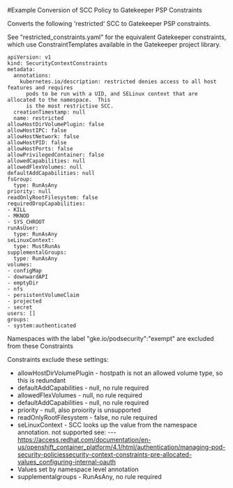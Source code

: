 #Example Conversion of SCC Policy to Gatekeeper PSP Constraints

Converts the following 'restricted' SCC to Gatekeeper PSP constraints.

See "restricted_constraints.yaml" for the equivalent Gatekeeper constraints, which use ConstraintTemplates available in the Gatekeeper project library.

```
apiVersion: v1
kind: SecurityContextConstraints
metadata:
  annotations:
    kubernetes.io/description: restricted denies access to all host features and requires
      pods to be run with a UID, and SELinux context that are allocated to the namespace.  This
      is the most restrictive SCC.
  creationTimestamp: null
  name: restricted
allowHostDirVolumePlugin: false
allowHostIPC: false
allowHostNetwork: false
allowHostPID: false
allowHostPorts: false
allowPrivilegedContainer: false
allowedCapabilities: null
allowedFlexVolumes: null
defaultAddCapabilities: null
fsGroup:
  type: RunAsAny
priority: null
readOnlyRootFilesystem: false
requiredDropCapabilities:
- KILL
- MKNOD
- SYS_CHROOT
runAsUser:
  type: RunAsAny
seLinuxContext:
  type: MustRunAs
supplementalGroups:
  type: RunAsAny
volumes:
- configMap
- downwardAPI
- emptyDir
- nfs
- persistentVolumeClaim
- projected
- secret
users: []
groups:
- system:authenticated
```

Namespaces with the label "gke.io/podsecurity":"exempt" are excluded from these Constraints

Constraints exclude these settings:
* allowHostDirVolumePlugin - hostpath is not an allowed volume type, so this is redundant
*  defaultAddCapabilities - null, no rule required
*  allowedFlexVolumes - null, no rule required
*  defaultAddCapabilities - null, no rule required
*  priority - null, also proiority is unsupported
*  readOnlyRootFilesystem - false, no rule required
*  seLinuxContext - SCC looks up the value from the namespace annotation. not supported see: --- https://access.redhat.com/documentation/en-us/openshift_container_platform/4.1/html/authentication/managing-pod-security-policiessecurity-context-constraints-pre-allocated-values_configuring-internal-oauth
*  Values set by namespace level annotation
*  supplementalgroups - RunAsAny, no rule required

